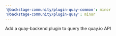 ```yaml
---
'@backstage-community/plugin-quay-common': minor
'@backstage-community/plugin-quay': minor
---
```


Add a quay-backend plugin to query the quay.io API
